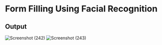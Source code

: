 # Form Filling Using Facial Recognition

## Output
![Screenshot (242)](https://user-images.githubusercontent.com/40459209/104093666-ed5e4780-52b1-11eb-9cb5-7a5a1e5c572d.png)
![Screenshot (243)](https://user-images.githubusercontent.com/40459209/104093669-ef280b00-52b1-11eb-80d1-562793ccfca1.png)
